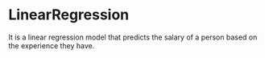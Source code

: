 # LinearRegression
It is a linear regression model that predicts the salary of a person based on the experience they have.
